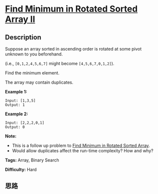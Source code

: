 # [Find Minimum in Rotated Sorted Array II][title]

## Description

Suppose an array sorted in ascending order is rotated at some pivot unknown to
you beforehand.

(i.e.,  `[0,1,2,4,5,6,7]` might become  `[4,5,6,7,0,1,2]`).

Find the minimum element.

The array may contain duplicates.

**Example 1:**
            Input: [1,3,5]    Output: 1

**Example 2:**
            Input: [2,2,2,0,1]    Output: 0

**Note:**

  * This is a follow up problem to [Find Minimum in Rotated Sorted Array](https://leetcode.com/problems/find-minimum-in-rotated-sorted-array/description/).
  * Would allow duplicates affect the run-time complexity? How and why?


**Tags:** Array, Binary Search

**Difficulty:** Hard

## 思路

[title]: https://leetcode.com/problems/find-minimum-in-rotated-sorted-array-ii
